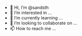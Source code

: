 - 👋 Hi, I’m @sandsth
- 👀 I’m interested in ...
- 🌱 I’m currently learning ...
- 💞️ I’m looking to collaborate on ...
- 📫 How to reach me ...

<!---
sandsth/sandsth is a ✨ special ✨ repository because its `README.md` (this file) appears on your GitHub profile.
You can click the Preview link to take a look at your changes.
--->
